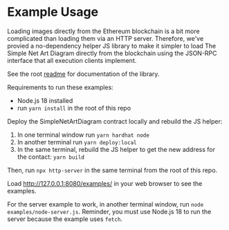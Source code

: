 # Example Usage

Loading images directly from the Ethereum blockchain is a bit more complicated than loading them via an HTTP server. Therefore, we've provied a no-dependency helper JS library to make it simpler to load The Simple Net Art Diagram directly from the blockchain using the JSON-RPC interface that all execution clients implement.

See the root [readme](../README.md) for documentation of the library.

Requirements to run these examples:
* Node.js 18 installed
* run `yarn install` in the root of this repo

Deploy the SimpleNetArtDiagram contract locally and rebuild the JS helper:
1. In one terminal window run `yarn hardhat node`
2. In another terminal run `yarn deploy:local`
3. In the same terminal, rebuild the JS helper to get the new address for the contact: `yarn build`

Then, run `npx http-server` in the same terminal from the root of this repo. 

Load http://127.0.0.1:8080/examples/ in your web browser to see the examples.

For the server example to work, in another terminal window, run `node examples/node-server.js`. Reminder, you must use Node.js 18 to run the server because the example uses `fetch`.
